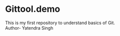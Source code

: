 # Gittool.demo
This is my first repository to understand basics of Git.
<br>
Author- Yatendra Singh
